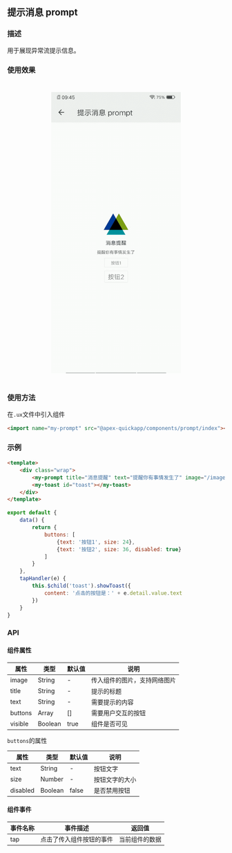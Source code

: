 ## 提示消息 prompt

### 描述

用于展现异常流提示信息。

### 使用效果

<div style="text-align: center;margin: 40px;"><img src="../assets/prompt.gif" style="width:300px" /></div>

### 使用方法

在`.ux`文件中引入组件

```html
<import name="my-prompt" src="@apex-quickapp/components/prompt/index"></import>
```

### 示例

```html
<template>
    <div class="wrap">
        <my-prompt title="消息提醒" text="提醒你有事情发生了" image="/images/logo-d.png" buttons="{{ buttons }}" ontap="tapHandler"></my-prompt>
        <my-toast id="toast"></my-toast>
    </div>
</template>
```

```javascript
export default {
    data() {
        return {
            buttons: [
                {text: '按钮1', size: 24},
                {text: '按钮2', size: 36, disabled: true}
            ]
        }
    },
    tapHandler(e) {
        this.$child('toast').showToast({
            content: '点击的按钮是：' + e.detail.value.text
        })
    }
}
```

### API

#### 组件属性

| 属性    | 类型    | 默认值 | 说明                         |
| ------- | ------- | ------ | ---------------------------- |
| image   | String  | -      | 传入组件的图片，支持网络图片 |
| title   | String  | -      | 提示的标题                   |
| text    | String  | -      | 需要提示的内容               |
| buttons | Array   | []     | 需要用户交互的按钮           |
| visible | Boolean | true   | 组件是否可见                 |

`buttons`的属性

| 属性     | 类型    | 默认值 | 说明           |
| -------- | ------- | ------ | -------------- |
| text     | String  | -      | 按钮文字       |
| size     | Number  | -      | 按钮文字的大小 |
| disabled | Boolean | false  | 是否禁用按钮   |

#### 组件事件

| 事件名称 | 事件描述                 | 返回值         |
| -------- | ------------------------ | -------------- |
| tap      | 点击了传入组件按钮的事件 | 当前组件的数据 |

